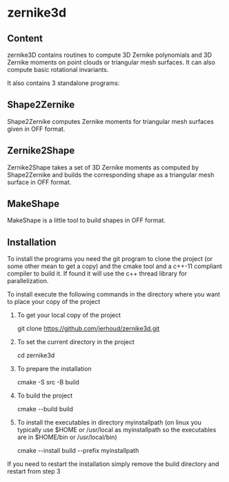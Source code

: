 # zernike3d

## Content
zernike3D contains routines to compute 3D Zernike polynomials and 3D Zernike moments on point clouds or triangular mesh surfaces. It can also compute basic rotational invariants.

It also contains 3 standalone programs:

## Shape2Zernike
Shape2Zernike computes Zernike moments for triangular mesh surfaces given in OFF format.

## Zernike2Shape
Zernike2Shape takes a set of 3D Zernike moments as computed by Shape2Zernike and builds the corresponding shape as a triangular mesh surface in OFF format.

## MakeShape
MakeShape is a little tool to build shapes in OFF format.

## Installation
To install the programs you need the git program to clone the project (or some other mean to get a copy) and the cmake tool and a c++-11 compliant compiler to build it. If found it will use the c++ thread library for parallelization.

To install execute the following commands in the directory where you want to place your copy of the project

1. To get your local copy of the project

    git clone https://github.com/jerhoud/zernike3d.git
2. To set the current directory in the project

    cd zernike3d
3. To prepare the installation

    cmake -S src -B build
4. To build the project

    cmake --build build
5. To install the executables in directory myinstallpath (on linux you typically use $HOME or /usr/local as myinstallpath so the executables are in $HOME/bin or /usr/local/bin)

    cmake --install build --prefix myinstallpath

If you need to restart the installation simply remove the build directory and restart from step 3
